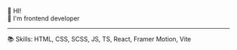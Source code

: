 👋 HI! <br />
🔰 I'm frontend developer

---

📚 Skills: HTML, CSS, SCSS, JS, TS, React, Framer Motion, Vite
